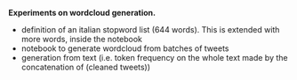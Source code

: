 <b>Experiments on wordcloud generation.</b>
- definition of  an italian stopword list (644 words). This is extended with more words, inside the notebook
- notebook to generate wordcloud from batches of tweets
- generation from text (i.e. token frequency on the whole text made by the concatenation of (cleaned tweets))
